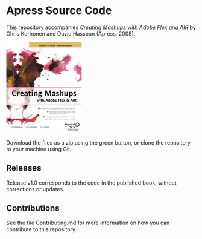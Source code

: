 # Apress Source Code

This repository accompanies [*Creating Mashups with Adobe Flex and AIR*](http://www.apress.com/9781590599365) by Chris Korhonen and David Hassoun (Apress, 2008).

![Cover image](9781590599365.jpg)

Download the files as a zip using the green button, or clone the repository to your machine using Git.

## Releases

Release v1.0 corresponds to the code in the published book, without corrections or updates.

## Contributions

See the file Contributing.md for more information on how you can contribute to this repository.
